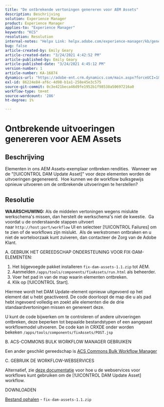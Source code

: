 ```yaml
---
title: "De ontbrekende vertoningen genereren voor AEM Assets"
description: Beschrijving
solution: Experience Manager
product: Experience Manager
applies-to: "Experience Manager"
keywords: "KCS"
resolution: Resolution
internal-notes: "Helpx Link: helpx.adobe.com/experience-manager/kb/generating-the-missing-renditions-for-aem-assets.html"
bug: false
article-created-by: Emily Geary
article-created-date: "3/24/2021 4:42:52 PM"
article-published-by: Emily Geary
article-published-date: "3/24/2021 4:45:12 PM"
version-number: 1
article-number: KA-16874
dynamics-url: "https://adobe-ent.crm.dynamics.com/main.aspx?forceUCI=1&pagetype=entityrecord&etn=knowledgearticle&id=59bcb0f3-bf8c-eb11-a812-000d3a58b9d1"
exl-id: 86224e84-af6c-4d98-b1a1-258e45e3c575
source-git-commit: 0c3e421beca46d9fe1952b1f98538a50697216a0
workflow-type: tm+mt
source-wordcount: '286'
ht-degree: 1%

---
```


# Ontbrekende uitvoeringen genereren voor AEM Assets

## Beschrijving


Elementen in ons AEM Assets-exemplaar ontbreken rendities.  Wanneer we de &quot;[!UICONTROL DAM Update Asset]&quot; voor deze elementen worden de uitvoeringen gegenereerd.  Hoe kunnen we de workflow bulksgewijs opnieuw uitvoeren om de ontbrekende uitvoeringen te herstellen?


## Resolutie


<b>WAARSCHUWING:</b> Als de middelen vertoningen wegens mislukte werkschema&#39;s missen, dan herstelt de werkschema&#39;s niet de kwestie.  Ga voordat u de onderstaande stappen uitvoert naar `http://host:port/workflow` UI en selecteer [!UICONTROL Failures] om te zien of de workflows zijn mislukt.  Als de werkstromen ontbraken en u niet de worteloorzaak kunt zuiveren, dan contacteer de Zorg van de Adobe Klant.

A. GEBRUIK HET GEREEDSCHAP ONDERSTEUNING VOOR FIX-DAM-ELEMENTEN:

1. Het bijgevoegde pakket installeren `fix-dam-assets-1.1.zip` tot AEM.
2. Aanmelden `/apps/tools/components/fixAssets/run.html` als beheerder.
3. Voer het pad in van de map waarin elementen ontbreken.
4. Klik op [!UICONTROL Start].


Hiermee wordt het DAM Update-element opnieuw uitgevoerd op het element dat u hebt geactiveerd. De code doorloopt de map die u als pad hebt ingevoerd volledig en zoekt alle elementen die de drie standaardvertoningen missen en genereert deze.

U kunt de code bijwerken om te controleren of andere uitvoeringen ontbreken, deze beperken tot bepaalde bestandstypen of een aangepast workflowmodel uitvoeren. De code kan in CRXDE onder worden bekeken `/apps/tools/components/fixAssets/POST.jsp`



B. ACS-COMMONS BULK WORKFLOW MANAGER GEBRUIKEN

Een ander geschikt gereedschap is [ACS Commons Bulk Workflow Manager](https://adobe-consulting-services.github.io/acs-aem-commons/features/bulk-workflow-manager/index.html)



C. GEBRUIK DE WORKFLOW-WEBSERVICES

Alternatief, zie [deze documentatie](https://helpx.adobe.com/experience-manager/6-2/sites/developing/using/wf-program-interaction.html#Creating,%20Reading%20or%20Deleting%20Workflow%20Models) voor hoe u de webservices voor workflows kunt gebruiken om de [!UICONTROL DAM Update Asset] workflow.

DOWNLOADEN

[Bestand ophalen](https://helpx.adobe.com/content/dam/help/en/experience-manager/kb/generating-the-missing-renditions-for-aem-assets/_jcr_content/main-pars/download_section/download-1/fix-dam-assets-11.zip "fix-dam-assets-1.1.zip") - `fix-dam-assets-1.1.zip`
